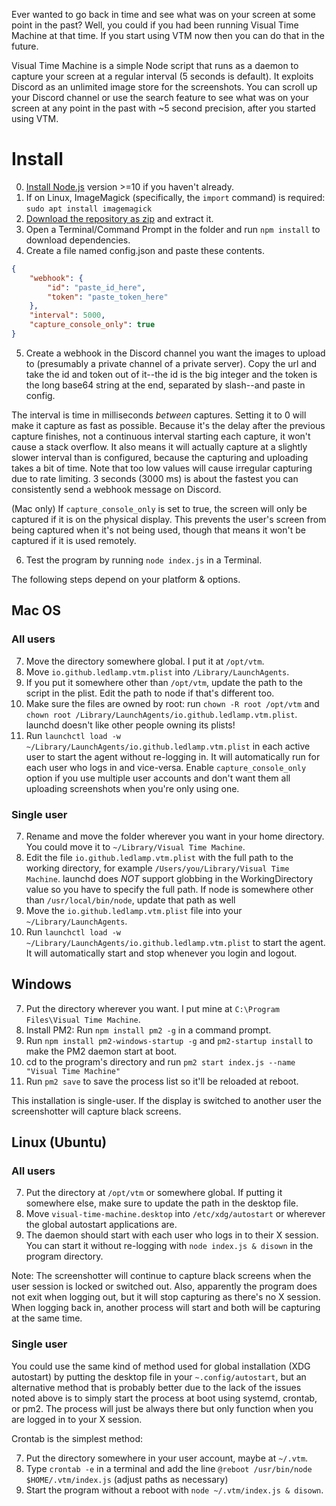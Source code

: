 Ever wanted to go back in time and see what was on your screen at some point in the past? Well, you could if you had been running Visual Time Machine at that time. If you start using VTM now then you can do that in the future.

Visual Time Machine is a simple Node script that runs as a daemon to capture your screen at a regular interval (5 seconds is default). It exploits Discord as an unlimited image store for the screenshots. You can scroll up your Discord channel or use the search feature to see what was on your screen at any point in the past with ~5 second precision, after you started using VTM.

# Install
0. [Install Node.js](https://nodejs.org/en/download/) version >=10 if you haven't already.
1. If on Linux, ImageMagick (specifically, the `import` command) is required: `sudo apt install imagemagick`
2. [Download the repository as zip](https://github.com/ledlamp/Visual-Time-Machine/archive/master.zip) and extract it.
3. Open a Terminal/Command Prompt in the folder and run `npm install` to download dependencies.
4. Create a file named config.json and paste these contents.
```json
{
	"webhook": {
		"id": "paste_id_here",
		"token": "paste_token_here"
	},
	"interval": 5000,
	"capture_console_only": true
}
```
5. Create a webhook in the Discord channel you want the images to upload to (presumably a private channel of a private server). Copy the url and take the id and token out of it--the id is the big integer and the token is the long base64 string at the end, separated by slash--and paste in config.

The interval is time in milliseconds _between_ captures. Setting it to 0 will make it capture as fast as possible. Because it's the delay after the previous capture finishes, not a continuous interval starting each capture, it won't cause a stack overflow. It also means it will actually capture at a slightly slower interval than is configured, because the capturing and uploading takes a bit of time. Note that too low values will cause irregular capturing due to rate limiting. 3 seconds (3000 ms) is about the fastest you can consistently send a webhook message on Discord.

(Mac only) If `capture_console_only` is set to true, the screen will only be captured if it is on the physical display. This prevents the user's screen from being captured when it's not being used, though that means it won't be captured if it is used remotely.

6. Test the program by running `node index.js` in a Terminal.

The following steps depend on your platform & options.

## Mac OS
### All users
7. Move the directory somewhere global. I put it at `/opt/vtm`.
8. Move `io.github.ledlamp.vtm.plist` into `/Library/LaunchAgents`.
9. If you put it somewhere other than `/opt/vtm`, update the path to the script in the plist. Edit the path to node if that's different too.
10. Make sure the files are owned by root: run `chown -R root /opt/vtm` and `chown root /Library/LaunchAgents/io.github.ledlamp.vtm.plist`. launchd doesn't like other people owning its plists!
11. Run `launchctl load -w ~/Library/LaunchAgents/io.github.ledlamp.vtm.plist` in each active user to start the agent without re-logging in. It will automatically run for each user who logs in and vice-versa. Enable `capture_console_only` option if you use multiple user accounts and don't want them all uploading screenshots when you're only using one.

### Single user
7. Rename and move the folder wherever you want in your home directory. You could move it to `~/Library/Visual Time Machine`.
8. Edit the file `io.github.ledlamp.vtm.plist` with the full path to the working directory, for example `/Users/you/Library/Visual Time Machine`. launchd does _NOT_ support globbing in the WorkingDirectory value so you have to specify the full path. If node is somewhere other than `/usr/local/bin/node`, update that path as well
9. Move the `io.github.ledlamp.vtm.plist` file into your `~/Library/LaunchAgents`.
10. Run `launchctl load -w ~/Library/LaunchAgents/io.github.ledlamp.vtm.plist` to start the agent. It will automatically start and stop whenever you login and logout.

## Windows
7. Put the directory wherever you want. I put mine at `C:\Program Files\Visual Time Machine`.
8. Install PM2: Run `npm install pm2 -g` in a command prompt.
9. Run `npm install pm2-windows-startup -g` and `pm2-startup install` to make the PM2 daemon start at boot.
10. cd to the program's directory and run `pm2 start index.js --name "Visual Time Machine"`
11. Run `pm2 save` to save the process list so it'll be reloaded at reboot.

This installation is single-user. If the display is switched to another user the screenshotter will capture black screens.

## Linux (Ubuntu)
### All users
7. Put the directory at `/opt/vtm` or somewhere global. If putting it somewhere else, make sure to update the path in the desktop file.
8. Move `visual-time-machine.desktop` into `/etc/xdg/autostart` or wherever the global autostart applications are.
9. The daemon should start with each user who logs in to their X session. You can start it without re-logging with `node index.js & disown` in the program directory.

Note: The screenshotter will continue to capture black screens when the user session is locked or switched out. Also, apparently the program does not exit when logging out, but it will stop capturing as there's no X session. When logging back in, another process will start and both will be capturing at the same time.

### Single user
You could use the same kind of method used for global installation (XDG autostart) by putting the desktop file in your `~.config/autostart`, but an alternative method that is probably better due to the lack of the issues noted above is to simply start the process at boot using systemd, crontab, or pm2. The process will just be always there but only function when you are logged in to your X session.

Crontab is the simplest method:

7. Put the directory somewhere in your user account, maybe at `~/.vtm`.
8. Type `crontab -e` in a terminal and add the line `@reboot /usr/bin/node $HOME/.vtm/index.js` (adjust paths as necessary)
9. Start the program without a reboot with `node ~/.vtm/index.js & disown`.
